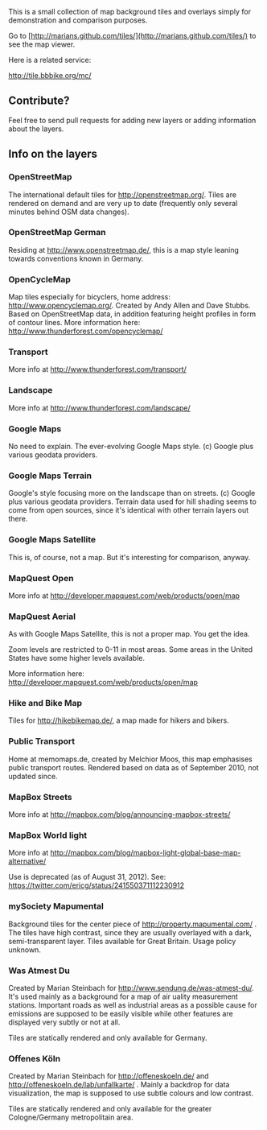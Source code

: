 This is a small collection of map background tiles and overlays simply for demonstration and comparison purposes.

Go to [http://marians.github.com/tiles/](http://marians.github.com/tiles/) to see the map viewer.

Here is a related service:

http://tile.bbbike.org/mc/

## Contribute?

Feel free to send pull requests for adding new layers or adding information about the layers.

## Info on the layers

### OpenStreetMap

The international default tiles for http://openstreetmap.org/. Tiles are rendered on demand and are very up to date (frequently only several minutes behind OSM data changes).

### OpenStreetMap German

Residing at http://www.openstreetmap.de/, this is a map style leaning towards conventions known in Germany.

### OpenCycleMap

Map tiles especially for bicyclers, home address: http://www.opencyclemap.org/. Created by Andy Allen and Dave Stubbs. Based on OpenStreetMap data, in addition featuring height profiles in form of contour lines. More information here: http://www.thunderforest.com/opencyclemap/

### Transport

More info at http://www.thunderforest.com/transport/

### Landscape

More info at http://www.thunderforest.com/landscape/

### Google Maps

No need to explain. The ever-evolving Google Maps style. (c) Google plus various geodata providers.

### Google Maps Terrain

Google's style focusing more on the landscape than on streets. (c) Google plus various geodata providers. Terrain data used for hill shading seems to come from open sources, since it's identical with other terrain layers out there.

### Google Maps Satellite

This is, of course, not a map. But it's interesting for comparison, anyway.

### MapQuest Open

More info at http://developer.mapquest.com/web/products/open/map

### MapQuest Aerial

As with Google Maps Satellite, this is not a proper map. You get the idea.

Zoom levels are restricted to 0-11 in most areas. Some areas in the United States have some higher levels available.

More information here: http://developer.mapquest.com/web/products/open/map

### Hike and Bike Map

Tiles for http://hikebikemap.de/, a map made for hikers and bikers. 

### Public Transport

Home at memomaps.de, created by Melchior Moos, this map emphasises public transport routes. Rendered based on data as of September 2010, not updated since.

### MapBox Streets

More info at http://mapbox.com/blog/announcing-mapbox-streets/

### MapBox World light

More info at http://mapbox.com/blog/mapbox-light-global-base-map-alternative/

Use is deprecated (as of August 31, 2012). See: https://twitter.com/ericg/status/241550371112230912

### mySociety Mapumental

Background tiles for the center piece of http://property.mapumental.com/ . The tiles have high contrast, since they are usually overlayed with a dark, semi-transparent layer. Tiles available for Great Britain. Usage policy unknown.

### Was Atmest Du

Created by Marian Steinbach for http://www.sendung.de/was-atmest-du/. It's used mainly as a background for a map of air uality measurement stations. Important roads as well as industrial areas as a possible cause for emissions are supposed to be easily visible while other features are displayed very subtly or not at all.

Tiles are statically rendered and only available for Germany.

### Offenes Köln

Created by Marian Steinbach for http://offeneskoeln.de/ and http://offeneskoeln.de/lab/unfallkarte/ . Mainly a backdrop for data visualization, the map is supposed to use subtle colours and low contrast.

Tiles are statically rendered and only available for  the greater Cologne/Germany metropolitain area.